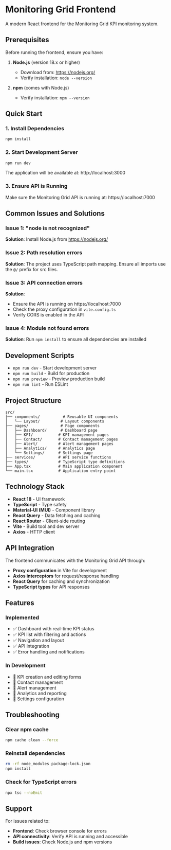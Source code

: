# Monitoring Grid Frontend

A modern React frontend for the Monitoring Grid KPI monitoring system.

## Prerequisites

Before running the frontend, ensure you have:

1. **Node.js** (version 18.x or higher)
   - Download from: https://nodejs.org/
   - Verify installation: `node --version`

2. **npm** (comes with Node.js)
   - Verify installation: `npm --version`

## Quick Start

### 1. Install Dependencies

```bash
npm install
```

### 2. Start Development Server

```bash
npm run dev
```

The application will be available at: http://localhost:3000

### 3. Ensure API is Running

Make sure the Monitoring Grid API is running at: https://localhost:7000

## Common Issues and Solutions

### Issue 1: "node is not recognized"
**Solution**: Install Node.js from https://nodejs.org/

### Issue 2: Path resolution errors
**Solution**: The project uses TypeScript path mapping. Ensure all imports use the `@/` prefix for src files.

### Issue 3: API connection errors
**Solution**: 
- Ensure the API is running on https://localhost:7000
- Check the proxy configuration in `vite.config.ts`
- Verify CORS is enabled in the API

### Issue 4: Module not found errors
**Solution**: Run `npm install` to ensure all dependencies are installed

## Development Scripts

- `npm run dev` - Start development server
- `npm run build` - Build for production
- `npm run preview` - Preview production build
- `npm run lint` - Run ESLint

## Project Structure

```
src/
├── components/          # Reusable UI components
│   └── Layout/         # Layout components
├── pages/              # Page components
│   ├── Dashboard/      # Dashboard page
│   ├── KPI/           # KPI management pages
│   ├── Contact/       # Contact management pages
│   ├── Alert/         # Alert management pages
│   ├── Analytics/     # Analytics page
│   └── Settings/      # Settings page
├── services/          # API service functions
├── types/             # TypeScript type definitions
├── App.tsx            # Main application component
└── main.tsx           # Application entry point
```

## Technology Stack

- **React 18** - UI framework
- **TypeScript** - Type safety
- **Material-UI (MUI)** - Component library
- **React Query** - Data fetching and caching
- **React Router** - Client-side routing
- **Vite** - Build tool and dev server
- **Axios** - HTTP client

## API Integration

The frontend communicates with the Monitoring Grid API through:

- **Proxy configuration** in Vite for development
- **Axios interceptors** for request/response handling
- **React Query** for caching and synchronization
- **TypeScript types** for API responses

## Features

### Implemented
- ✅ Dashboard with real-time KPI status
- ✅ KPI list with filtering and actions
- ✅ Navigation and layout
- ✅ API integration
- ✅ Error handling and notifications

### In Development
- 🚧 KPI creation and editing forms
- 🚧 Contact management
- 🚧 Alert management
- 🚧 Analytics and reporting
- 🚧 Settings configuration

## Troubleshooting

### Clear npm cache
```bash
npm cache clean --force
```

### Reinstall dependencies
```bash
rm -rf node_modules package-lock.json
npm install
```

### Check for TypeScript errors
```bash
npx tsc --noEmit
```

## Support

For issues related to:
- **Frontend**: Check browser console for errors
- **API connectivity**: Verify API is running and accessible
- **Build issues**: Check Node.js and npm versions
